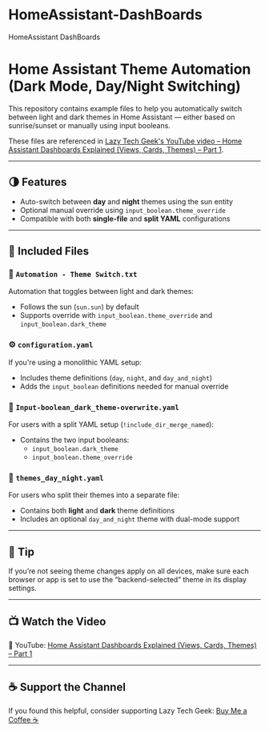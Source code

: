 # HomeAssistant-DashBoards
HomeAssistant DashBoards

# Home Assistant Theme Automation (Dark Mode, Day/Night Switching)

This repository contains example files to help you automatically switch between light and dark themes in Home Assistant — either based on sunrise/sunset or manually using input booleans.

These files are referenced in [Lazy Tech Geek's YouTube video – Home Assistant Dashboards Explained (Views, Cards, Themes) – Part 1](https://www.youtube.com/@LazyTechGeek).

---

## 🌗 Features

- Auto-switch between **day** and **night** themes using the sun entity
- Optional manual override using `input_boolean.theme_override`
- Compatible with both **single-file** and **split YAML** configurations

---

## 📁 Included Files

### 🔄 `Automation - Theme Switch.txt`
Automation that toggles between light and dark themes:
- Follows the sun (`sun.sun`) by default
- Supports override with `input_boolean.theme_override` and `input_boolean.dark_theme`

### ⚙️ `configuration.yaml`
If you're using a monolithic YAML setup:
- Includes theme definitions (`day`, `night`, and `day_and_night`)
- Adds the `input_boolean` definitions needed for manual override

### 🧠 `Input-boolean_dark_theme-overwrite.yaml`
For users with a split YAML setup (`!include_dir_merge_named`):
- Contains the two input booleans:
  - `input_boolean.dark_theme`
  - `input_boolean.theme_override`

### 🎨 `themes_day_night.yaml`
For users who split their themes into a separate file:
- Contains both **light** and **dark** theme definitions
- Includes an optional `day_and_night` theme with dual-mode support

---

## 🧠 Tip
If you’re not seeing theme changes apply on all devices, make sure each browser or app is set to use the “backend-selected” theme in its display settings.

---

## 📺 Watch the Video
📌 YouTube: [Home Assistant Dashboards Explained (Views, Cards, Themes) – Part 1](https://www.youtube.com/@LazyTechGeek)

---

## ☕ Support the Channel
If you found this helpful, consider supporting Lazy Tech Geek:
[Buy Me a Coffee ☕](https://buymeacoffee.com/lazytechgeek)
